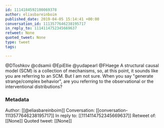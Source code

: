 ```yaml
---
id: 1114184592100069378
author: eliasbareinboim
published_date: 2019-04-05 15:14:41 +00:00
conversation_id: 1113577646238195717
in_reply_to: 1114114752345669637
retweet: None
quoted_tweet: None
type: tweet
tags:

---
```


@DToshkov @cdsamii @EpiEllie @yudapearl @FHaege A structural causal model (SCM) is a collection of mechanisms, so, at this point, it sounds like you are referring to an SCM. But I am not sure. When you say "generate strange/complex behavior", are you referring to the observational or the interventional distributions?

### Metadata

Author: [[@eliasbareinboim]]
Conversation: [[conversation-1113577646238195717]]
In reply to: [[1114114752345669637]]
Retweet of: [[None]]
Quoted tweet: [[None]]
